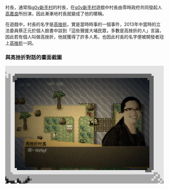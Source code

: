 <!-- TITLE: 村長 -->

村長，通常指[g0v新手村](g0v新手村)的村長，在[g0v新手村](g0v新手村)遊戲中村長由零時政府共同發起人[高嘉良](高嘉良)所扮演，因此漸漸地村長就變成了他的暱稱。

在遊戲中，村長的名字是[高挫折](高挫折)，實是當時時事的一個事件，2013年中當時的立法委員蔡正元於個人臉書中談到「這些聲援大埔民眾，多數是高挫折的人」言論，因此若有個人叫做高挫折，他就獲得了許多人馬，也因此村長的名字便被開發者冠上[高挫折](高挫折)一詞。

### 與高挫折對話的畫面截圖
![高挫折村長](/uploads/screen-shot-2018-01-13-at-3-46-28-pm.png "Screen Shot 2018 01 13 At 3 46 28 Pm")